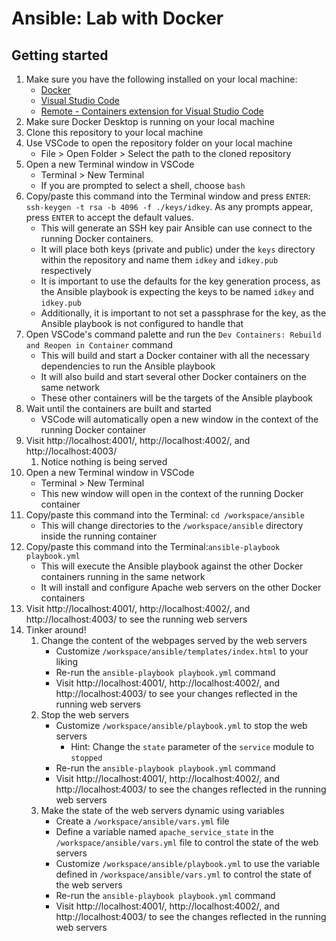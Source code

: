 # Ansible: Lab with Docker

## Getting started

1. Make sure you have the following installed on your local machine:
    - [Docker](https://www.docker.com/products/docker-desktop)
    - [Visual Studio Code](https://code.visualstudio.com/)
    - [Remote - Containers extension for Visual Studio Code](https://marketplace.visualstudio.com/items?itemName=ms-vscode-remote.remote-containers)
1. Make sure Docker Desktop is running on your local machine
1. Clone this repository to your local machine
1. Use VSCode to open the repository folder on your local machine
    - File > Open Folder > Select the path to the cloned repository
1. Open a new Terminal window in VSCode
    - Terminal > New Terminal
    - If you are prompted to select a shell, choose `bash`
1. Copy/paste this command into the Terminal window and press `ENTER`: `ssh-keygen -t rsa -b 4096 -f ./keys/idkey`. As any prompts appear, press `ENTER` to accept the default values.
    - This will generate an SSH key pair Ansible can use connect to the running Docker containers.
    - It will place both keys (private and public) under the `keys` directory within the repository and name them `idkey` and `idkey.pub` respectively
    - It is important to use the defaults for the key generation process, as the Ansible playbook is expecting the keys to be named `idkey` and `idkey.pub`
    - Additionally, it is important to not set a passphrase for the key, as the Ansible playbook is not configured to handle that
1. Open VSCode's command palette and run the `Dev Containers: Rebuild and Reopen in Container` command
    - This will build and start a Docker container with all the necessary dependencies to run the Ansible playbook
    - It will also build and start several other Docker containers on the same network
    - These other containers will be the targets of the Ansible playbook
1. Wait until the containers are built and started
    - VSCode will automatically open a new window in the context of the running Docker container
1. Visit http://localhost:4001/, http://localhost:4002/, and http://localhost:4003/
    1. Notice nothing is being served
1. Open a new Terminal window in VSCode
    - Terminal > New Terminal
    - This new window will open in the context of the running Docker container
1. Copy/paste this command into the Terminal: `cd /workspace/ansible`
    - This will change directories to the `/workspace/ansible` directory inside the running container
1. Copy/paste this command into the Terminal:`ansible-playbook playbook.yml`
    - This will execute the Ansible playbook against the other Docker containers running in the same network
    - It will install and configure Apache web servers on the other Docker containers
1. Visit http://localhost:4001/, http://localhost:4002/, and http://localhost:4003/ to see the running web servers
1. Tinker around!
    1. Change the content of the webpages served by the web servers
        - Customize `/workspace/ansible/templates/index.html` to your liking
        - Re-run the `ansible-playbook playbook.yml` command
        - Visit http://localhost:4001/, http://localhost:4002/, and http://localhost:4003/ to see your changes reflected in the running web servers
    2. Stop the web servers
        - Customize `/workspace/ansible/playbook.yml` to stop the web servers
            - Hint: Change the `state` parameter of the `service` module to `stopped`
        - Re-run the `ansible-playbook playbook.yml` command
        - Visit http://localhost:4001/, http://localhost:4002/, and http://localhost:4003/ to see the changes reflected in the running web servers
    3. Make the state of the web servers dynamic using variables
        - Create a `/workspace/ansible/vars.yml` file
        - Define a variable named `apache_service_state` in the `/workspace/ansible/vars.yml` file to control the state of the web servers
        - Customize `/workspace/ansible/playbook.yml` to use the variable defined in `/workspace/ansible/vars.yml` to control the state of the web servers
        - Re-run the `ansible-playbook playbook.yml` command
        - Visit http://localhost:4001/, http://localhost:4002/, and http://localhost:4003/ to see the changes reflected in the running web servers
